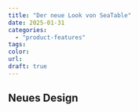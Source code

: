 ```yaml
---
title: "Der neue Look von SeaTable"
date: 2025-01-31
categories: 
  - "product-features"
tags:
color:
url:
draft: true
---
```


## Neues Design

